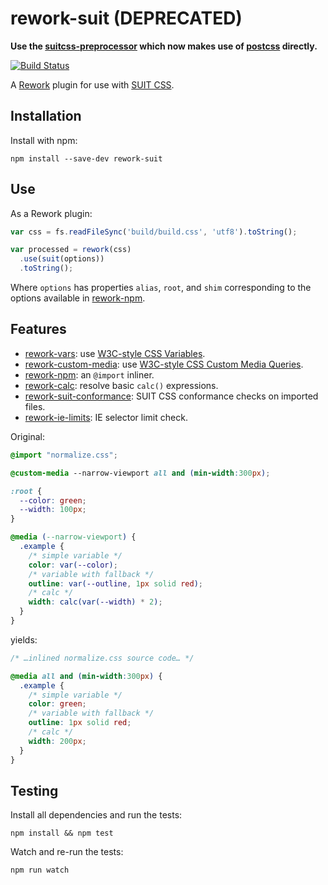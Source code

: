 # rework-suit (DEPRECATED)

**Use the [suitcss-preprocessor](https://github.com/suitcss/preprocessor) which now makes use of [postcss](https://github.com/postcss/postcss) directly.**

[![Build Status](https://secure.travis-ci.org/suitcss/rework-suit.png?branch=master)](http://travis-ci.org/suitcss/rework-suit)

A [Rework](https://github.com/reworkcss/rework) plugin for use with
[SUIT CSS](https://github.com/suitcss/suit).

## Installation

Install with npm:

```
npm install --save-dev rework-suit
```

## Use

As a Rework plugin:

```js
var css = fs.readFileSync('build/build.css', 'utf8').toString();

var processed = rework(css)
  .use(suit(options))
  .toString();
```

Where `options` has properties `alias`, `root`, and `shim` corresponding to the
options available in [rework-npm](https://github.com/reworkcss/rework-npm).

## Features

* [rework-vars](https://github.com/reworkcss/rework-vars): use [W3C-style CSS Variables](http://www.w3.org/TR/css-variables/).
* [rework-custom-media](https://github.com/reworkcss/rework-custom-media): use [W3C-style CSS Custom Media Queries](http://dev.w3.org/csswg/mediaqueries/#custom-mq).
* [rework-npm](https://github.com/reworkcss/rework-npm): an `@import` inliner.
* [rework-calc](https://github.com/reworkcss/rework-calc): resolve basic `calc()` expressions.
* [rework-suit-conformance](https://github.com/suitcss/rework-suit-conformance): SUIT CSS conformance checks on imported files.
* [rework-ie-limits](https://github.com/reworkcss/rework-ie-limits): IE selector limit check.

Original:

```css
@import "normalize.css";

@custom-media --narrow-viewport all and (min-width:300px);

:root {
  --color: green;
  --width: 100px;
}

@media (--narrow-viewport) {
  .example {
    /* simple variable */
    color: var(--color);
    /* variable with fallback */
    outline: var(--outline, 1px solid red);
    /* calc */
    width: calc(var(--width) * 2);
  }
}
```

yields:

```css
/* …inlined normalize.css source code… */

@media all and (min-width:300px) {
  .example {
    /* simple variable */
    color: green;
    /* variable with fallback */
    outline: 1px solid red;
    /* calc */
    width: 200px;
  }
}
```

## Testing

Install all dependencies and run the tests:

```
npm install && npm test
```

Watch and re-run the tests:

```
npm run watch
```
